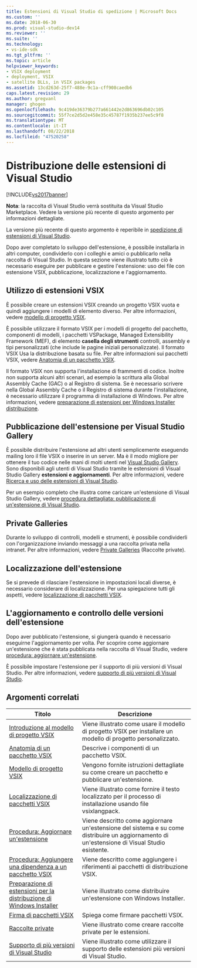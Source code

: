 ```yaml
---
title: Estensioni di Visual Studio di spedizione | Microsoft Docs
ms.custom: ''
ms.date: 2018-06-30
ms.prod: visual-studio-dev14
ms.reviewer: ''
ms.suite: ''
ms.technology:
- vs-ide-sdk
ms.tgt_pltfrm: ''
ms.topic: article
helpviewer_keywords:
- VSIX deployment
- deployment, VSIX
- satellite DLLs, in VSIX packages
ms.assetid: 13cd263d-25f7-488e-9c1a-cff908caedb6
caps.latest.revision: 29
ms.author: gregvanl
manager: ghogen
ms.openlocfilehash: 9c419de36379b277a661442e2d863696db02c105
ms.sourcegitcommit: 55f7ce2d5d2e458e35c45787f1935b237ee5c9f8
ms.translationtype: MT
ms.contentlocale: it-IT
ms.lasthandoff: 08/22/2018
ms.locfileid: "47520258"
---
```

# <a name="shipping-visual-studio-extensions"></a>Distribuzione delle estensioni di Visual Studio
[!INCLUDE[vs2017banner](../includes/vs2017banner.md)]

**Nota**: la raccolta di Visual Studio verrà sostituita da Visual Studio Marketplace. Vedere la versione più recente di questo argomento per informazioni dettagliate.

La versione più recente di questo argomento è reperibile in [spedizione di estensioni di Visual Studio](https://docs.microsoft.com/visualstudio/extensibility/shipping-visual-studio-extensions).  
  
Dopo aver completato lo sviluppo dell'estensione, è possibile installarla in altri computer, condividerlo con i colleghi e amici o pubblicarlo nella raccolta di Visual Studio. In questa sezione viene illustrato tutto ciò è necessario eseguire per pubblicare e gestire l'estensione: uso dei file con estensione VSIX, pubblicazione, localizzazione e l'aggiornamento.  
  
## <a name="working-with-vsix-extensions"></a>Utilizzo di estensioni VSIX  
 È possibile creare un estensioni VSIX creando un progetto VSIX vuota e quindi aggiungere i modelli di elemento diverso. Per altre informazioni, vedere [modello di progetto VSIX](../extensibility/vsix-project-template.md).  
  
 È possibile utilizzare il formato VSIX per i modelli di progetto del pacchetto, componenti di modelli, i pacchetti VSPackage, Managed Extensibility Framework (MEF), di elemento **casella degli strumenti** controlli, assembly e tipi personalizzati (che include le pagine iniziali personalizzate). Il formato VSIX Usa la distribuzione basata su file. Per altre informazioni sui pacchetti VSIX, vedere [Anatomia di un pacchetto VSIX](../extensibility/anatomy-of-a-vsix-package.md).  
  
 Il formato VSIX non supporta l'installazione di frammenti di codice. Inoltre non supporta alcuni altri scenari, ad esempio la scrittura alla Global Assembly Cache (GAC) o al Registro di sistema. Se è necessario scrivere nella Global Assembly Cache o il Registro di sistema durante l'installazione, è necessario utilizzare il programma di installazione di Windows. Per altre informazioni, vedere [preparazione di estensioni per Windows Installer distribuzione](../extensibility/preparing-extensions-for-windows-installer-deployment.md).  
  
## <a name="publishing-your-extension-to-the-visual-studio-gallery"></a>Pubblicazione dell'estensione per Visual Studio Gallery  
 È possibile distribuire l'estensione ad altri utenti semplicemente eseguendo mailing loro il file VSIX o inserire in un server. Ma è il modo migliore per ottenere il tuo codice nelle mani di molti utenti nel [Visual Studio Gallery](http://go.microsoft.com/fwlink/?LinkID=123847). Sono disponibili agli utenti di Visual Studio tramite le estensioni di Visual Studio Gallery **estensioni e aggiornamenti**. Per altre informazioni, vedere [Ricerca e uso delle estensioni di Visual Studio](../ide/finding-and-using-visual-studio-extensions.md).  
  
 Per un esempio completo che illustra come caricare un'estensione di Visual Studio Gallery, vedere [procedura dettagliata: pubblicazione di un'estensione di Visual Studio](../extensibility/walkthrough-publishing-a-visual-studio-extension.md).  
  
## <a name="private-galleries"></a>Private Galleries  
 Durante lo sviluppo di controlli, modelli e strumenti, è possibile condividerli con l'organizzazione inviando messaggi a una raccolta privata nella intranet. Per altre informazioni, vedere [Private Galleries](../extensibility/private-galleries.md) (Raccolte private).  
  
## <a name="localizing-your-extension"></a>Localizzazione dell'estensione  
 Se si prevede di rilasciare l'estensione in impostazioni locali diverse, è necessario considerare di localizzazione. Per una spiegazione tutti gli aspetti, vedere [localizzazione di pacchetti VSIX](../extensibility/localizing-vsix-packages.md).  
  
## <a name="updating-and-versioning-your-extension"></a>L'aggiornamento e controllo delle versioni dell'estensione  
 Dopo aver pubblicato l'estensione, si giungerà quando è necessario eseguirne l'aggiornamento per volta. Per scoprire come aggiornare un'estensione che è stata pubblicata nella raccolta di Visual Studio, vedere [procedura: aggiornare un'estensione](../extensibility/how-to-update-a-visual-studio-extension.md).  
  
 È possibile impostare l'estensione per il supporto di più versioni di Visual Studio. Per altre informazioni, vedere [supporto di più versioni di Visual Studio](../extensibility/supporting-multiple-versions-of-visual-studio.md).  
  
## <a name="related-topics"></a>Argomenti correlati  
  
|Titolo|Descrizione|  
|-----------|-----------------|  
|[Introduzione al modello di progetto VSIX](../extensibility/getting-started-with-the-vsix-project-template.md)|Viene illustrato come usare il modello di progetto VSIX per installare un modello di progetto personalizzato.|  
|[Anatomia di un pacchetto VSIX](../extensibility/anatomy-of-a-vsix-package.md)|Descrive i componenti di un pacchetto VSIX.|  
|[Modello di progetto VSIX](../extensibility/vsix-project-template.md)|Vengono fornite istruzioni dettagliate su come creare un pacchetto e pubblicare un'estensione.|  
|[Localizzazione di pacchetti VSIX](../extensibility/localizing-vsix-packages.md)|Viene illustrato come fornire il testo localizzato per il processo di installazione usando file vsixlangpack.|  
|[Procedura: Aggiornare un'estensione](../extensibility/how-to-update-a-visual-studio-extension.md)|Viene descritto come aggiornare un'estensione del sistema e su come distribuire un aggiornamento di un'estensione di Visual Studio esistente.|  
|[Procedura: Aggiungere una dipendenza a un pacchetto VSIX](../extensibility/how-to-add-a-dependency-to-a-vsix-package.md)|Viene descritto come aggiungere i riferimenti ai pacchetti di distribuzione VSIX.|  
|[Preparazione di estensioni per la distribuzione di Windows Installer](../extensibility/preparing-extensions-for-windows-installer-deployment.md)|Viene illustrato come distribuire un'estensione con Windows Installer.|  
|[Firma di pacchetti VSIX](../extensibility/signing-vsix-packages.md)|Spiega come firmare pacchetti VSIX.|  
|[Raccolte private](../extensibility/private-galleries.md)|Viene illustrato come creare raccolte private per le estensioni.|  
|[Supporto di più versioni di Visual Studio](../extensibility/supporting-multiple-versions-of-visual-studio.md)|Viene illustrato come utilizzare il supporto delle estensioni più versioni di Visual Studio.|

